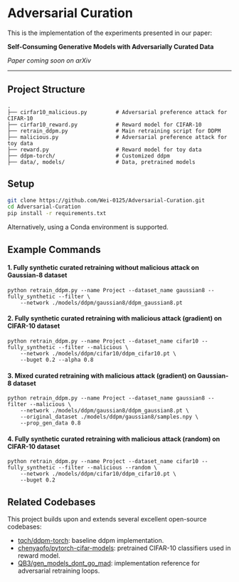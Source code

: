 # Adversarial Curation

This is the implementation of the experiments presented in our paper:

**Self-Consuming Generative Models with Adversarially Curated Data**

 *Paper coming soon on arXiv*  
<!-- Replace this line with a link when available: [arXiv:xxxx.xxxxx](https://arxiv.org/abs/xxxx.xxxxx) -->

---

## Project Structure
```
.
├── cirfar10_malicious.py         # Adversarial preference attack for CIFAR-10
├── cirfar10_reward.py            # Reward model for CIFAR-10
├── retrain_ddpm.py               # Main retraining script for DDPM
├── malicious.py                  # Adversarial preference attack for toy data
├── reward.py                     # Reward model for toy data
├── ddpm-torch/                   # Customized ddpm
├── data/, models/                # Data, pretrained models
```

## Setup

```bash
git clone https://github.com/Wei-0125/Adversarial-Curation.git
cd Adversarial-Curation
pip install -r requirements.txt
```

Alternatively, using a Conda environment is supported. 

## Example Commands
#### 1. **Fully synthetic curated retraining without malicious attack on Gaussian-8 dataset**

```
python retrain_ddpm.py --name Project --dataset_name gaussian8 --fully_synthetic --filter \
    --network ./models/ddpm/gaussian8/ddpm_gaussian8.pt
```

#### 2. **Fully synthetic curated retraining with malicious attack (gradient) on CIFAR-10 dataset**

```
python retrain_ddpm.py --name Project --dataset_name cifar10 --fully_synthetic --filter --malicious \
    --network ./models/ddpm/cifar10/ddpm_cifar10.pt \
    --buget 0.2 --alpha 0.8
```

#### 3. **Mixed curated retraining with malicious attack (gradient) on Gaussian-8 dataset**

```
python retrain_ddpm.py --name Project --dataset_name gaussian8 --filter --malicious \
    --network ./models/ddpm/gaussian8/ddpm_gaussian8.pt \
    --original_dataset ./models/ddpm/gaussian8/samples.npy \
    --prop_gen_data 0.8
```

#### 4. **Fully synthetic curated retraining with malicious attack (random) on CIFAR-10 dataset**

```
python retrain_ddpm.py --name Project --dataset_name cifar10 --fully_synthetic --filter --malicious --random \
    --network ./models/ddpm/cifar10/ddpm_cifar10.pt \
    --buget 0.2
```

## Related Codebases
This project builds upon and extends several excellent open-source codebases:

- [tqch/ddpm-torch](https://github.com/tqch/ddpm-torch): baseline ddpm implementation.
- [chenyaofo/pytorch-cifar-models](https://github.com/chenyaofo/pytorch-cifar-models): pretrained CIFAR-10 classifiers used in reward model.
- [QB3/gen_models_dont_go_mad](https://github.com/QB3/gen_models_dont_go_mad): implementation reference for adversarial retraining loops.
